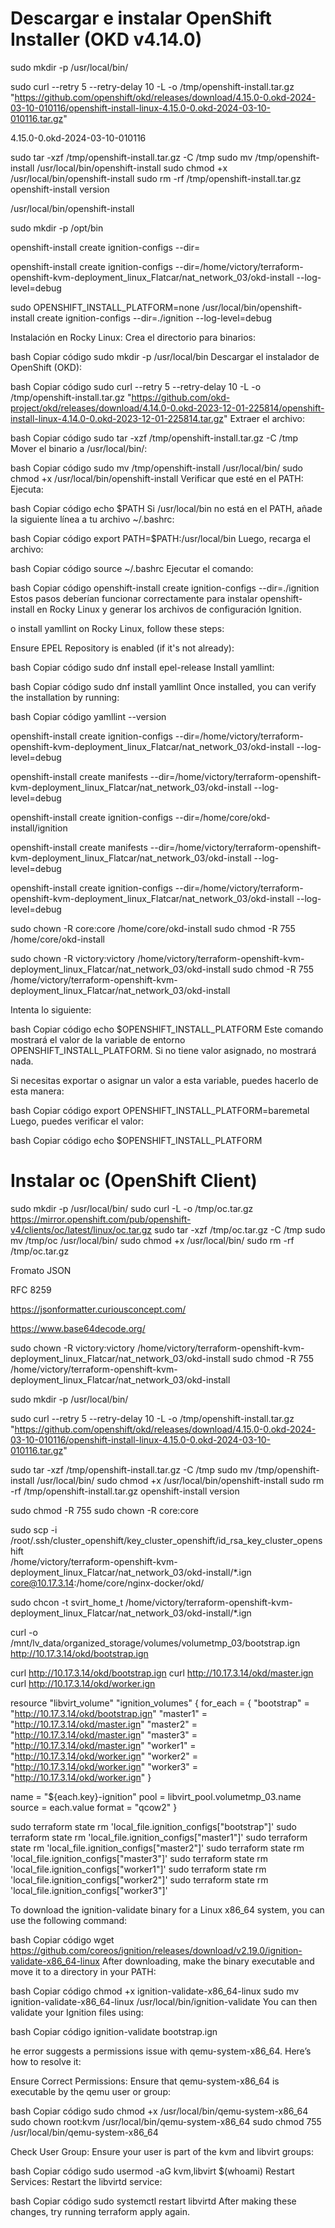 
# Descargar e instalar OpenShift Installer (OKD v4.14.0)


sudo mkdir -p /usr/local/bin/

sudo curl --retry 5 --retry-delay 10 -L -o /tmp/openshift-install.tar.gz "https://github.com/openshift/okd/releases/download/4.15.0-0.okd-2024-03-10-010116/openshift-install-linux-4.15.0-0.okd-2024-03-10-010116.tar.gz"


4.15.0-0.okd-2024-03-10-010116

sudo tar -xzf /tmp/openshift-install.tar.gz -C /tmp
sudo mv /tmp/openshift-install /usr/local/bin/openshift-install
sudo chmod +x /usr/local/bin/openshift-install
sudo rm -rf /tmp/openshift-install.tar.gz
openshift-install version


/usr/local/bin/openshift-install


sudo mkdir -p /opt/bin


openshift-install create ignition-configs --dir=

openshift-install create ignition-configs --dir=/home/victory/terraform-openshift-kvm-deployment_linux_Flatcar/nat_network_03/okd-install --log-level=debug


sudo OPENSHIFT_INSTALL_PLATFORM=none /usr/local/bin/openshift-install create ignition-configs --dir=./ignition --log-level=debug


Instalación en Rocky Linux:
Crea el directorio para binarios:

bash
Copiar código
sudo mkdir -p /usr/local/bin
Descargar el instalador de OpenShift (OKD):

bash
Copiar código
sudo curl --retry 5 --retry-delay 10 -L -o /tmp/openshift-install.tar.gz "https://github.com/okd-project/okd/releases/download/4.14.0-0.okd-2023-12-01-225814/openshift-install-linux-4.14.0-0.okd-2023-12-01-225814.tar.gz"
Extraer el archivo:

bash
Copiar código
sudo tar -xzf /tmp/openshift-install.tar.gz -C /tmp
Mover el binario a /usr/local/bin/:

bash
Copiar código
sudo mv /tmp/openshift-install /usr/local/bin/
sudo chmod +x /usr/local/bin/openshift-install
Verificar que esté en el PATH: Ejecuta:

bash
Copiar código
echo $PATH
Si /usr/local/bin no está en el PATH, añade la siguiente línea a tu archivo ~/.bashrc:

bash
Copiar código
export PATH=$PATH:/usr/local/bin
Luego, recarga el archivo:

bash
Copiar código
source ~/.bashrc
Ejecutar el comando:

bash
Copiar código
openshift-install create ignition-configs --dir=./ignition
Estos pasos deberían funcionar correctamente para instalar openshift-install en Rocky Linux y generar los archivos de configuración Ignition.



o install yamllint on Rocky Linux, follow these steps:

Ensure EPEL Repository is enabled (if it's not already):

bash
Copiar código
sudo dnf install epel-release
Install yamllint:

bash
Copiar código
sudo dnf install yamllint
Once installed, you can verify the installation by running:

bash
Copiar código
yamllint --version


openshift-install create ignition-configs  --dir=/home/victory/terraform-openshift-kvm-deployment_linux_Flatcar/nat_network_03/okd-install --log-level=debug


openshift-install create manifests --dir=/home/victory/terraform-openshift-kvm-deployment_linux_Flatcar/nat_network_03/okd-install --log-level=debug


openshift-install create ignition-configs --dir=/home/core/okd-install/ignition




openshift-install create manifests --dir=/home/victory/terraform-openshift-kvm-deployment_linux_Flatcar/nat_network_03/okd-install --log-level=debug



openshift-install create ignition-configs --dir=/home/victory/terraform-openshift-kvm-deployment_linux_Flatcar/nat_network_03/okd-install --log-level=debug

sudo chown -R core:core /home/core/okd-install
sudo chmod -R 755 /home/core/okd-install

sudo chown -R victory:victory /home/victory/terraform-openshift-kvm-deployment_linux_Flatcar/nat_network_03/okd-install
sudo chmod -R 755 /home/victory/terraform-openshift-kvm-deployment_linux_Flatcar/nat_network_03/okd-install



Intenta lo siguiente:

bash
Copiar código
echo $OPENSHIFT_INSTALL_PLATFORM
Este comando mostrará el valor de la variable de entorno OPENSHIFT_INSTALL_PLATFORM. Si no tiene valor asignado, no mostrará nada.

Si necesitas exportar o asignar un valor a esta variable, puedes hacerlo de esta manera:

bash
Copiar código
export OPENSHIFT_INSTALL_PLATFORM=baremetal
Luego, puedes verificar el valor:

bash
Copiar código
echo $OPENSHIFT_INSTALL_PLATFORM




 # Instalar oc (OpenShift Client)
sudo mkdir -p /usr/local/bin/
sudo curl -L -o /tmp/oc.tar.gz https://mirror.openshift.com/pub/openshift-v4/clients/oc/latest/linux/oc.tar.gz
sudo tar -xzf /tmp/oc.tar.gz -C /tmp
sudo mv /tmp/oc /usr/local/bin/
sudo chmod +x /usr/local/bin/
sudo rm -rf /tmp/oc.tar.gz




Fromato JSON

RFC 8259 

https://jsonformatter.curiousconcept.com/

https://www.base64decode.org/








sudo chown -R victory:victory /home/victory/terraform-openshift-kvm-deployment_linux_Flatcar/nat_network_03/okd-install
sudo chmod -R 755 /home/victory/terraform-openshift-kvm-deployment_linux_Flatcar/nat_network_03/okd-install




sudo mkdir -p /usr/local/bin/

sudo curl --retry 5 --retry-delay 10 -L -o /tmp/openshift-install.tar.gz "https://github.com/openshift/okd/releases/download/4.15.0-0.okd-2024-03-10-010116/openshift-install-linux-4.15.0-0.okd-2024-03-10-010116.tar.gz"


sudo tar -xzf /tmp/openshift-install.tar.gz -C /tmp
sudo mv /tmp/openshift-install /usr/local/bin/
sudo chmod +x /usr/local/bin/openshift-install
sudo rm -rf /tmp/openshift-install.tar.gz
openshift-install version






sudo chmod -R 755 
sudo chown -R core:core




sudo scp -i /root/.ssh/cluster_openshift/key_cluster_openshift/id_rsa_key_cluster_openshift \
/home/victory/terraform-openshift-kvm-deployment_linux_Flatcar/nat_network_03/okd-install/*.ign \
core@10.17.3.14:/home/core/nginx-docker/okd/



sudo chcon -t svirt_home_t /home/victory/terraform-openshift-kvm-deployment_linux_Flatcar/nat_network_03/okd-install/*.ign

curl -o /mnt/lv_data/organized_storage/volumes/volumetmp_03/bootstrap.ign http://10.17.3.14/okd/bootstrap.ign



curl http://10.17.3.14/okd/bootstrap.ign
curl http://10.17.3.14/okd/master.ign
curl http://10.17.3.14/okd/worker.ign



resource "libvirt_volume" "ignition_volumes" {
  for_each = {
    "bootstrap" = "http://10.17.3.14/okd/bootstrap.ign"
    "master1"   = "http://10.17.3.14/okd/master.ign"
    "master2"   = "http://10.17.3.14/okd/master.ign"
    "master3"   = "http://10.17.3.14/okd/master.ign"
    "worker1"   = "http://10.17.3.14/okd/worker.ign"
    "worker2"   = "http://10.17.3.14/okd/worker.ign"
    "worker3"   = "http://10.17.3.14/okd/worker.ign"
  }

  name     = "${each.key}-ignition"
  pool     = libvirt_pool.volumetmp_03.name
  source   = each.value
  format   = "qcow2"
}


sudo terraform state rm 'local_file.ignition_configs["bootstrap"]'
sudo terraform state rm 'local_file.ignition_configs["master1"]'
sudo terraform state rm 'local_file.ignition_configs["master2"]'
sudo terraform state rm 'local_file.ignition_configs["master3"]'
sudo terraform state rm 'local_file.ignition_configs["worker1"]'
sudo terraform state rm 'local_file.ignition_configs["worker2"]'
sudo terraform state rm 'local_file.ignition_configs["worker3"]'



To download the ignition-validate binary for a Linux x86_64 system, you can use the following command:

bash
Copiar código
wget https://github.com/coreos/ignition/releases/download/v2.19.0/ignition-validate-x86_64-linux
After downloading, make the binary executable and move it to a directory in your PATH:

bash
Copiar código
chmod +x ignition-validate-x86_64-linux
sudo mv ignition-validate-x86_64-linux /usr/local/bin/ignition-validate
You can then validate your Ignition files using:

bash
Copiar código
ignition-validate bootstrap.ign


he error suggests a permissions issue with qemu-system-x86_64. Here’s how to resolve it:

Ensure Correct Permissions: Ensure that qemu-system-x86_64 is executable by the qemu user or group:

bash
Copiar código
sudo chmod +x /usr/local/bin/qemu-system-x86_64
sudo chown root:kvm /usr/local/bin/qemu-system-x86_64
sudo chmod 755 /usr/local/bin/qemu-system-x86_64

Check User Group: Ensure your user is part of the kvm and libvirt groups:

bash
Copiar código
sudo usermod -aG kvm,libvirt $(whoami)
Restart Services: Restart the libvirtd service:

bash
Copiar código
sudo systemctl restart libvirtd
After making these changes, try running terraform apply again.